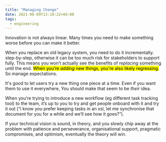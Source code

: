 ```yaml
---
title: "Managing Change"
date: 2021-06-09T13:10:22+04:00
tags:
  - engineering
---
```



Innovation is not always linear. Many times you need to make something worse before you can make it better.

When you replace an old legacy system, you need to do it incrementally. step-by-step, otherwise it can be too much risk for stakeholders to support fully. This means you won’t actually see the benefits of *replacing* something until the end. <mark>When you’re *adding* new things, you're also likely regressing.</mark> So manage expectations.

It's good to let users try a new thing one piece at a time. Even if you want them to use it everywhere, You should make that seem to be *their* idea.

When you’re trying to introduce a new workflow (eg different task tracking tool) to the team, it’s up to you to try and get people onboard with it and try it out (“i know you prefer keeping tasks in an xsl, let me synchronise that document for you for a while and we’ll see how it goes?”).

If your technical vision is sound, in theory, and you slowly chip away at the problem with patience and perseverance, organisational support, pragmatic compromises, and optimism, eventually the theory will win.